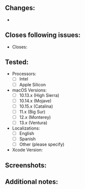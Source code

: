 <!--
Thanks for sending a pull request! Please make sure you click the link above to view the contribution guidelines, then fill out the blanks below.

Please use one of these hashtags for your PR title:
- #added - Used for new features and things that have been added into the project
- #fixed - Used for bugfixes
- #changed - Used for PRs changing current or existing features
- #removed - Used for PRs removing existing features
- #infra - Used for PRs that are (usually) not product work
-->

## Changes:
- 

## Closes following issues:
- Closes: 

## Tested:
- Processors:
  - [ ] Intel
  - [ ] Apple Silicon
- macOS Versions:
  - [ ] 10.13.x (High Sierra)
  - [ ] 10.14.x (Mojave)
  - [ ] 10.15.x (Catalina)
  - [ ] 11.x (Big Sur)
  - [ ] 12.x (Monterey)
  - [ ] 13.x (Ventura)
- Localizations:
  - [ ] English
  - [ ] Spanish
  - [ ] Other (please specify)
- Xcode Version:
  
## Screenshots:

## Additional notes:

